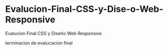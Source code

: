 # Evalucion-Final-CSS-y-Dise-o-Web-Responsive
Evalucion Final CSS y Diseño Web Responsive

terminacion de evalucacion final
